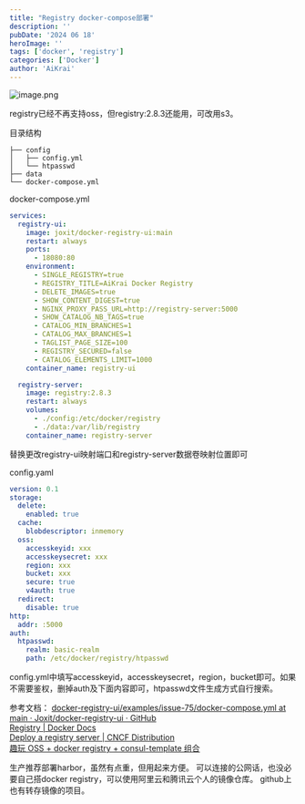 ```yaml
---
title: "Registry docker-compose部署"
description: ''
pubDate: '2024 06 18'
heroImage: ''
tags: ['docker', 'registry']
categories: ['Docker']
author: 'AiKrai'
---
```


![image.png](https://pixel-oss.aikrai.com/picgo/20241121113130.png)

registry已经不再支持oss，但registry:2.8.3还能用，可改用s3。

目录结构

    ├── config
    │   ├── config.yml
    │   └── htpasswd
    ├── data
    └── docker-compose.yml

docker-compose.yml
```yaml
services:
  registry-ui:
    image: joxit/docker-registry-ui:main
    restart: always
    ports:
      - 18080:80
    environment:
      - SINGLE_REGISTRY=true
      - REGISTRY_TITLE=AiKrai Docker Registry
      - DELETE_IMAGES=true
      - SHOW_CONTENT_DIGEST=true
      - NGINX_PROXY_PASS_URL=http://registry-server:5000
      - SHOW_CATALOG_NB_TAGS=true
      - CATALOG_MIN_BRANCHES=1
      - CATALOG_MAX_BRANCHES=1
      - TAGLIST_PAGE_SIZE=100
      - REGISTRY_SECURED=false
      - CATALOG_ELEMENTS_LIMIT=1000
    container_name: registry-ui

  registry-server:
    image: registry:2.8.3
    restart: always
    volumes:
      - ./config:/etc/docker/registry
      - ./data:/var/lib/registry
    container_name: registry-server
```

替换更改registry-ui映射端口和registry-server数据卷映射位置即可

config.yaml
```yaml
version: 0.1
storage:
  delete:
    enabled: true
  cache:
    blobdescriptor: inmemory
  oss:
    accesskeyid: xxx
    accesskeysecret: xxx
    region: xxx
    bucket: xxx
    secure: true
    v4auth: true
  redirect:
    disable: true
http:
  addr: :5000
auth:
  htpasswd:
    realm: basic-realm
    path: /etc/docker/registry/htpasswd
```

config.yml中填写accesskeyid，accesskeysecret，region，bucket即可。如果不需要鉴权，删掉auth及下面内容即可，htpasswd文件生成方式自行搜索。

参考文档：
[docker-registry-ui/examples/issue-75/docker-compose.yml at main · Joxit/docker-registry-ui · GitHub](https://github.com/Joxit/docker-registry-ui/blob/main/examples/issue-75/docker-compose.yml)  
[Registry | Docker Docs](https://docs.docker.com/registry/#redirect)  
[Deploy a registry server | CNCF Distribution](https://distribution.github.io/distribution/about/deploying/)  
[趣玩 OSS + docker registry + consul-template 组合](https://vqiu.cn/funny-to-docker-registry/)

生产推荐部署harbor，虽然有点重，但用起来方便。 可以连接的公网话，也没必要自己搭docker registry，可以使用阿里云和腾讯云个人的镜像仓库。 github上也有转存镜像的项目。
